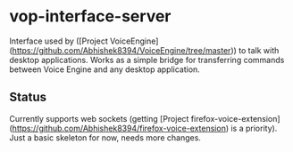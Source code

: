 # vop-interface-server
Interface used by ([Project VoiceEngine] (https://github.com/Abhishek8394/VoiceEngine/tree/master)) to talk with desktop applications. Works as a simple bridge
for transferring commands between Voice Engine and any desktop application.

## Status
Currently supports web sockets (getting [Project firefox-voice-extension] (https://github.com/Abhishek8394/firefox-voice-extension) is a priority).
Just a basic skeleton for now, needs more changes.
